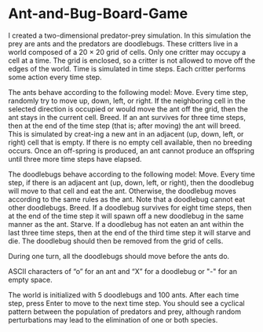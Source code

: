 # Ant-and-Bug-Board-Game
I created a two-dimensional predator-prey simulation. In this simulation the prey are ants and the predators are doodlebugs. These critters live in a world composed of a 20 × 20 grid of cells. Only one critter may occupy a cell at a time. The grid is enclosed, so a critter is not allowed to move off the edges of the world. Time is simulated in time steps. Each critter performs some action every time step.

The ants behave according to the following model:
Move. Every time step, randomly try to move up, down, left, or right. If the neighboring cell in the selected direction is occupied or would move the ant off the grid, then the ant stays in the current cell.
Breed. If an ant survives for three time steps, then at the end of the time step (that is; after moving) the ant will breed. This is simulated by creat-ing a new ant in an adjacent (up, down, left, or right) cell that is empty. If there is no empty cell available, then no breeding occurs. Once an off-spring is produced, an ant cannot produce an offspring until three more time steps have elapsed.

The doodlebugs behave according to the following model:
Move. Every time step, if there is an adjacent ant (up, down, left, or right), then the doodlebug will move to that cell and eat the ant. Otherwise, the doodlebug moves according to the same rules as the ant. Note that a doodlebug cannot eat other doodlebugs.
Breed. If a doodlebug survives for eight time steps, then at the end of the time step it will spawn off a new doodlebug in the same manner as the ant.
Starve. If a doodlebug has not eaten an ant within the last three time steps, then at the end of the third time step it will starve and die. The doodlebug should then be removed from the grid of cells.

During one turn, all the doodlebugs should move before the ants do.

ASCII characters of “o” for an ant and “X” for a doodlebug or "-" for an empty space. 

The world is initialized with 5 doodlebugs and 100 ants. After each time step, press Enter to move to the next time step. You should see a cyclical pattern between the population of predators and prey, although random perturbations may lead to the elimination of one or both species.
